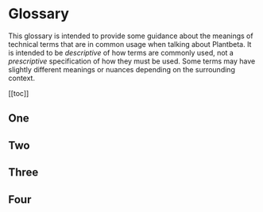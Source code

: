# Glossary

This glossary is intended to provide some guidance about the meanings of technical terms that are in common usage when talking about Plantbeta. It is intended to be *descriptive* of how terms are commonly used, not a *prescriptive* specification of how they must be used. Some terms may have slightly different meanings or nuances depending on the surrounding context.

[[toc]]

## One

## Two

## Three

## Four